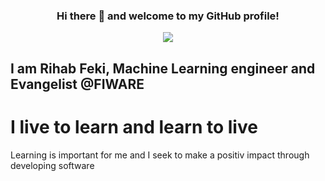 <h3 align="center">Hi there 👋 and welcome to my GitHub profile!</h3>
<p align="center">
<img src="https://github-readme-stats.vercel.app/api?username=RihabFekii
&show_icons=true&theme=dark&count_private=true&include_all_commits=true&custom_title=Rihab's Stats">
</p>

## I am Rihab Feki, Machine Learning engineer and Evangelist @FIWARE

# I live to learn and learn to live 
Learning is important for me and I seek to make a positiv impact through developing software 
<!--
**RihabFekii/RihabFekii** is a ✨ _special_ ✨ repository because its `README.md` (this file) appears on your GitHub profile.

Here are some ideas to get you started:

## Hi there 👋 and welcome to my GitHub profile!

- 🔭 I’m currently working on ...
- 🌱 I’m currently learning ...
- 👯 I’m looking to collaborate on ...
- 🤔 I’m looking for help with ...
- 💬 Ask me about ...
- 📫 How to reach me: ...
- 😄 Pronouns: ...
- ⚡ Fun fact: ...
-->
